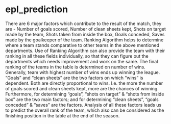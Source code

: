 # epl_prediction
There are 6 major factors which contribute to the result of the match, they are - Number of goals scored, Number of clean sheets kept, Shots on target made by the team, Shots taken from inside the box, Goals conceded, Saves made by the goalkeeper of the team. Ranking Algorithm helps to determine where a team stands comparative to other teams in the above mentioned departments. Use of Ranking Algorithm can also provide the team with their ranking in all these fields individually, so that they can figure out the departments which needs improvement and work on the same.  The final ranking of the teams in the table is determined on number of wins. Generally, team with highest number of wins ends up winning the league. “Goals” and “clean sheets” are the two factors on which “wins” is dependent. Both are directly proportional to wins. I.e. the more the number of goals scored and clean sheets kept, more are the chances of winning.  Furthermore, for determining “goals”, “shots on target” &amp; “shots from inside box”  are the two main factors; and for determining “clean sheets”, “goals conceded” &amp; “saves” are the factors. Analysis of all these factors leads us to predict the overall rank of the team, which also can be considered as the finishing position in the table at the end of the season.
